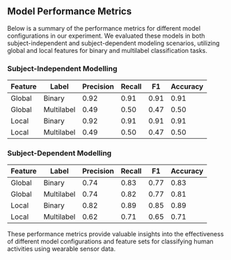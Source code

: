 ## Model Performance Metrics

Below is a summary of the performance metrics for different model configurations in our experiment. We evaluated these models in both subject-independent and subject-dependent modeling scenarios, utilizing global and local features for binary and multilabel classification tasks.

### Subject-Independent Modelling

| Feature | Label      | Precision | Recall | F1   | Accuracy |
| ------- | ---------- | --------- | ------ | ---- | -------- |
| Global  | Binary     | 0.92      | 0.91   | 0.91 | 0.91     |
| Global  | Multilabel | 0.49      | 0.50   | 0.47 | 0.50     |
| Local   | Binary     | 0.92      | 0.91   | 0.91 | 0.91     |
| Local   | Multilabel | 0.49      | 0.50   | 0.47 | 0.50     |

### Subject-Dependent Modelling

| Feature | Label      | Precision | Recall | F1   | Accuracy |
| ------- | ---------- | --------- | ------ | ---- | -------- |
| Global  | Binary     | 0.74      | 0.83   | 0.77 | 0.83     |
| Global  | Multilabel | 0.74      | 0.82   | 0.77 | 0.81     |
| Local   | Binary     | 0.82      | 0.89   | 0.85 | 0.89     |
| Local   | Multilabel | 0.62      | 0.71   | 0.65 | 0.71     |

These performance metrics provide valuable insights into the effectiveness of different model configurations and feature sets for classifying human activities using wearable sensor data.
